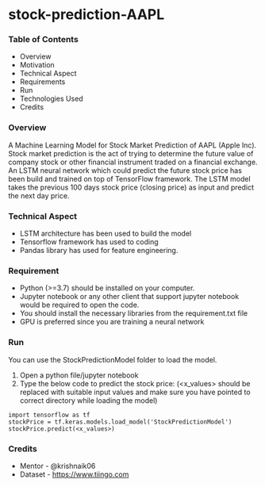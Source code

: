 # stock-prediction-AAPL

### Table of Contents
* Overview
* Motivation
* Technical Aspect
* Requirements
* Run
* Technologies Used
* Credits

### Overview

A Machine Learning Model for Stock Market Prediction of AAPL (Apple Inc). Stock market prediction is the act of trying to determine the future value of company stock or other financial instrument traded on a financial exchange. An LSTM neural network which could predict the future stock price has been build and trained on top of TensorFlow framework. The LSTM model takes the previous 100 days stock price (closing price) as input and predict the next day price.

### Technical Aspect

* LSTM architecture has been used to build the model
* Tensorflow framework has used to coding
* Pandas library has used for feature engineering.


### Requirement

* Python (>=3.7) should be installed on your computer.
* Jupyter notebook or any other client that support jupyter notebook would be required to open the code.
* You should install the necessary libraries from the requirement.txt file
* GPU is preferred since you are training a neural network

### Run

You can use the StockPredictionModel folder to load the model.

1. Open a python file/jupyter notebook
1. Type the below code to predict the stock price:
(<x_values> should be replaced with suitable input values and make sure you have pointed to correct directory while loading the model)
```
import tensorflow as tf
stockPrice = tf.keras.models.load_model('StockPredictionModel')
stockPrice.predict(<x_values>)
```

### Credits

* Mentor - @krishnaik06
* Dataset - https://www.tiingo.com
